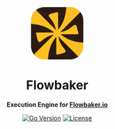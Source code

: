<div align="center">
  <img src="assets/logo.svg" alt="Flowbaker Logo" width="120" height="120">
  
  # Flowbaker

  **Execution Engine for [Flowbaker.io](https://flowbaker.io)**

  [![Go Version](https://img.shields.io/badge/go-1.25.0-blue.svg)](https://golang.org/)
  [![License](https://img.shields.io/badge/license-open%20source-green.svg)](#license)

</div>
